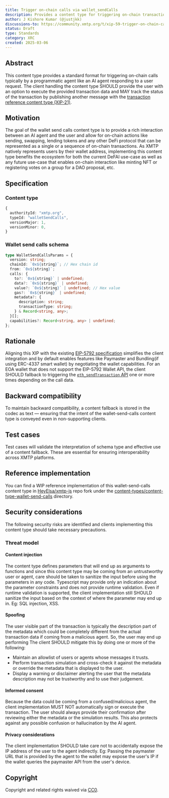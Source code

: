 ```yaml
---
title: Trigger on-chain calls via wallet_sendCalls
description: Provides a content type for triggering on-chain transactions using EIP-5792 wallet_sendCalls specification with additional metadata for display.
author: J Kishore Kumar (@justjkk)
discussions-to: https://community.xmtp.org/t/xip-59-trigger-on-chain-calls-via-wallet-sendcalls/889
status: Draft
type: Standards
category: XRC
created: 2025-03-06
---
```


## Abstract

This content type provides a standard format for triggering on-chain calls typically by a programmatic agent like an AI agent responding to a user request. The client handling the content type SHOULD provide the user with an option to execute the provided transaction data and MAY track the status of the transaction by publishing another message with the [transaction reference content type (XIP-21)](xip-21-transaction-reference-content-type.md).

## Motivation

The goal of the wallet send calls content type is to provide a rich interaction between an AI agent and the user and allow for on-chain actions like sending, swapping, lending tokens and any other DeFi protocol that can be represented as a single or a sequence of on-chain transactions. As XMTP natively represents users by their wallet address, implementing this content type benefits the ecosystem for both the current DeFAI use-case as well as any future use-case that enables on-chain interaction like minting NFT or registering votes on a group for a DAO proposal, etc.

## Specification

### Content type

```ts
{
  authorityId: "xmtp.org",
  typeId: "walletSendCalls",
  versionMajor: 1,
  versionMinor: 0,
}
```

### Wallet send calls schema

```ts
type WalletSendCallsParams = {
  version: string;
  chainId: `0x${string}`; // Hex chain id
  from: `0x${string}`;
  calls: {
    to?: `0x${string}` | undefined;
    data?: `0x${string}` | undefined;
    value?: `0x${string}` | undefined; // Hex value
    gas?: `0x${string}` | undefined;
    metadata?: {
      description: string;
      transactionType: string;
    } & Record<string, any>;
  }[];
  capabilities?: Record<string, any> | undefined;
};
```

## Rationale

Aligning this XIP with the existing [EIP-5792 specification](https://eips.ethereum.org/EIPS/eip-5792) simplifies the client integration and by default enables features like Paymaster and Bundling(if using ERC-4337 smart wallet) by negotiating the wallet capabilities. For an EOA wallet that does not support the EIP-5792 Wallet API, the client SHOULD fallback to triggering the [`eth_sendTransaction` API](https://ethereum.org/en/developers/docs/apis/json-rpc/#eth_sendtransaction) one or more times depending on the call data.

## Backward compatibility

To maintain backward compatibility, a content fallback is stored in the codec as text — ensuring that the intent of the wallet-send-calls content type is conveyed even in non-supporting clients.

## Test cases

Test cases will validate the interpretation of schema type and effective use of a content fallback. These are essential for ensuring interoperability across XMTP platforms.

## Reference implementation

You can find a WIP reference implementation of this wallet-send-calls content type in [HeyElsa/xmtp-js](https://github.com/HeyElsa/xmtp-js) repo fork under the [content-types/content-type-wallet-send-calls](https://github.com/HeyElsa/xmtp-js/tree/main/content-types/content-type-wallet-send-calls) directory.

## Security considerations

The following security risks are identified and clients implementing this content type should take necessary precautions.

### Threat model

#### Content injection

The content type defines parameters that will end up as arguments to functions and since this content type may be coming from an untrustworthy user or agent, care should be taken to sanitize the input before using the parameters in any code. Typescript may provide only an indication about the parameter constraints and does not provide runtime validation. Even if runtime validation is supported, the client implementation still SHOULD sanitize the input based on the context of where the parameter may end up in. Eg: SQL injection, XSS.

#### Spoofing

The user visible part of the transaction is typically the description part of the metadata which could be completely different from the actual transaction data if coming from a malicious agent. So, the user may end up performing The client SHOULD mitigate this by doing one or more of the following:

* Maintain an allowlist of users or agents whose messages it trusts.
* Perform transaction simulation and cross-check it against the metadata or override the metadata that is displayed to the user.
* Display a warning or disclaimer alerting the user that the metadata description may not be trustworthy and to use their judgement.

#### Informed consent

Because the data could be coming from a confused/malicious agent, the client implementation MUST NOT automatically sign or execute the transaction. The user should always provide their confirmation after reviewing either the metadata or the simulation results. This also protects against any possible confusion or hallucination by the AI agent.

#### Privacy considerations

The client implementation SHOULD take care not to accidentally expose the IP address of the user to the agent indirectly. Eg: Passing the paymaster URL that is provided by the agent to the wallet may expose the user's IP if the wallet queries the paymaster API from the user's device.

## Copyright

Copyright and related rights waived via [CC0](https://creativecommons.org/publicdomain/zero/1.0/).
